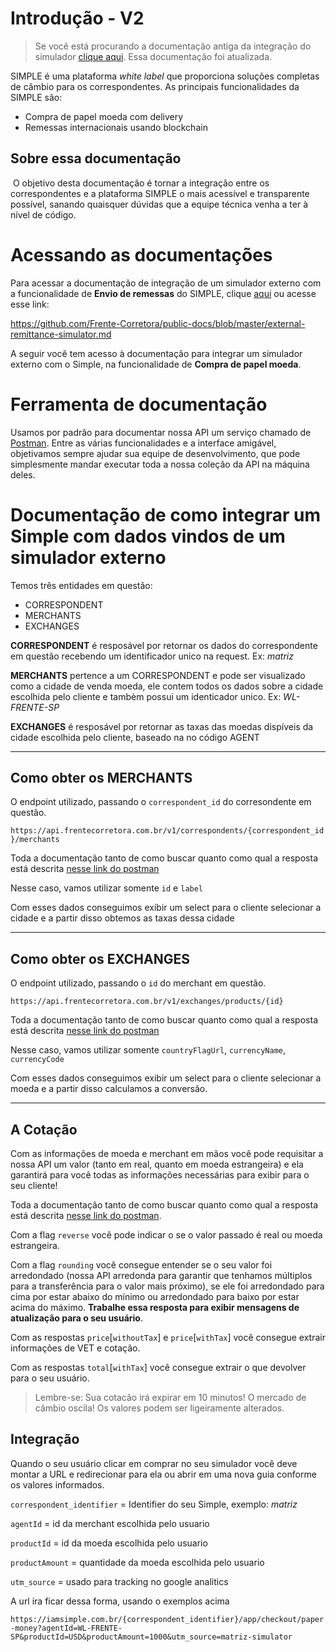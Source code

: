 # Introdução - V2


> Se você está procurando a documentação antiga da integração do simulador [clique aqui](https://github.com/Frente-Corretora/public-docs/blob/d0c941d1923bd23723f0df932756cacb106a241b/external-price-simulator.md). Essa documentação foi atualizada.

SIMPLE é uma plataforma _white label_ que proporciona soluções completas de câmbio para os correspondentes. As principais funcionalidades da SIMPLE são:
​
- Compra de papel moeda com delivery
- Remessas internacionais usando blockchain

## Sobre essa documentação
​
O objetivo desta documentação é tornar a integração entre os correspondentes e a plataforma SIMPLE o mais acessível e transparente possível, sanando quaisquer dúvidas que a equipe técnica venha a ter à nível de código.

# Acessando as documentações

Para acessar a documentação de integração de um simulador externo com a funcionalidade de **Envio de remessas** do SIMPLE, clique [aqui](https://github.com/Frente-Corretora/public-docs/blob/master/external-remittance-simulator.md) ou acesse esse link:

https://github.com/Frente-Corretora/public-docs/blob/master/external-remittance-simulator.md

A seguir você tem acesso à documentação para integrar um simulador externo com o Simple, na funcionalidade de **Compra de papel moeda**.

# Ferramenta de documentação

Usamos por padrão para documentar nossa API um serviço chamado de [Postman](https://www.postman.com/). Entre as várias funcionalidades e a interface amigável, objetivamos sempre ajudar sua equipe de desenvolvimento, que pode simplesmente mandar executar toda a nossa coleção da API na máquina deles. 

# Documentação de como integrar um Simple com dados vindos de um simulador externo

Temos três entidades em questão:

 - CORRESPONDENT
 - MERCHANTS
 - EXCHANGES

 **CORRESPONDENT** é resposável por retornar os dados do correspondente em questão recebendo um identificador unico na request. Ex: *matriz*

 **MERCHANTS** pertence a um CORRESPONDENT e pode ser visualizado como a cidade de venda moeda, ele contem todos os dados sobre a cidade escolhida pelo cliente e tambèm possui um identicador unico. Ex: *WL-FRENTE-SP*

 **EXCHANGES** é resposável por retornar as taxas das moedas dispíveis da cidade escolhida pelo cliente, baseado na no código AGENT

 ____

## Como obter os MERCHANTS

O endpoint utilizado, passando o `correspondent_id` do corresondente em questão.

`https://api.frentecorretora.com.br/v1/correspondents/{correspondent_id}/merchants`

Toda a documentação tanto de como buscar quanto como qual a resposta está descrita [nesse link do postman](https://docs.api.frentecorretora.com.br/?version=latest#e77c8823-a960-406e-9d9f-8ba9f6eb5770)

Nesse caso, vamos utilizar somente `id` e `label`

Com esses dados conseguimos exibir um select para o cliente selecionar a cidade e a partir disso obtemos as taxas dessa cidade

___

## Como obter os EXCHANGES

O endpoint utilizado, passando o `id` do merchant em questão.

`https://api.frentecorretora.com.br/v1/exchanges/products/{id}`

Toda a documentação tanto de como buscar quanto como qual a resposta está descrita [nesse link do postman](https://docs.api.frentecorretora.com.br/?version=latest#6d6e0109-d519-4258-8bbd-2e04af44f052)

Nesse caso, vamos utilizar somente `countryFlagUrl`, `currencyName`, `currencyCode`

Com esses dados conseguimos exibir um select para o cliente selecionar a moeda e a partir disso calculamos a conversão.
____

## A Cotação

Com as informações de moeda e merchant em mãos você pode requisitar a nossa API um valor (tanto em real, quanto em moeda estrangeira) e ela garantirá para você todas as informações necessárias para exibir para o seu cliente!

Toda a documentação tanto de como buscar quanto como qual a resposta está descrita [nesse link do postman](https://docs.api.frentecorretora.com.br/?version=latest#4ddba80d-73c9-4829-a494-18848bf81ee7).

Com a flag `reverse` você pode indicar o se o valor passado é real ou moeda estrangeira.

Com a flag `rounding` você consegue entender se o seu valor foi arredondado (nossa API arredonda para garantir que tenhamos múltiplos para a transferência para o valor mais próximo), se ele foi arredondado para cima por estar abaixo do mínimo ou arredondado para baixo por estar acima do máximo. **Trabalhe essa resposta para exibir mensagens de atualização para o seu usuário**.

Com as respostas `price`[`withoutTax`] e `price`[`withTax`] você consegue extrair informações de VET e cotação.

Com as respostas `total`[`withTax`] você consegue extrair o que devolver para o seu usuário.

>  Lembre-se: Sua cotacão irá expirar em 10 minutos! O mercado de câmbio oscila! Os valores podem ser ligeiramente alterados.

## Integração

Quando o seu usuário clicar em comprar no seu simulador você deve montar a URL e redirecionar para ela ou abrir em uma nova guia conforme os valores informados.

`correspondent_identifier` = Identifier do seu Simple, exemplo: *matriz*

`agentId` = id da merchant escolhida pelo usuario

`productId` = id da moeda escolhida pelo usuario

`productAmount` = quantidade da moeda escolhida pelo usuario

`utm_source` = usado para tracking no google analitics

A url ira ficar dessa forma, usando o exemplos acima

`https://iamsimple.com.br/{correspondent_identifier}/app/checkout/paper-money?agentId=WL-FRENTE-SP&productId=USD&productAmount=1000&utm_source=matriz-simulator`

